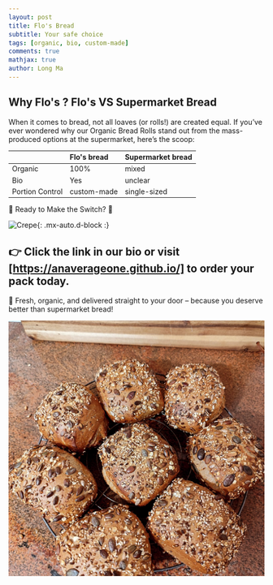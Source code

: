 ```yaml
---
layout: post
title: Flo's Bread
subtitle: Your safe choice
tags: [organic, bio, custom-made]
comments: true
mathjax: true
author: Long Ma
---
```



## Why Flo's ? Flo's VS Supermarket Bread
When it comes to bread, not all loaves (or rolls!) are created equal. If you’ve ever wondered why our Organic Bread Rolls stand out from the mass-produced options at the supermarket, here’s the scoop:

| | Flo's bread | Supermarket bread|
| :------ |:--- | :--- |
| Organic | 100% | mixed |
| Bio | Yes | unclear |
| Portion Control | custom-made | single-sized |



🛒 Ready to Make the Switch? 🛒

![Crepe](https://anaverageone.github.io/assets/img/whitebread.jpg){: .mx-auto.d-block :}



## 👉 Click the link in our bio or visit [https://anaverageone.github.io/] to order your pack today.

🚚 Fresh, organic, and delivered straight to your door – because you deserve better than supermarket bread!

![Crepe](/assets/img/breadrolls.jpg)
